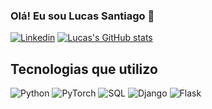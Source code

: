 ### Olá! Eu sou Lucas Santiago 👋

[![Linkedin](https://img.shields.io/badge/LinkedIn-0077B5?style=for-the-badge&logo=linkedin&logoColor=white)](https://www.linkedin.com/in/lucas-santiago-4ab41426a/)
[![Lucas's GitHub stats](https://github-readme-stats.vercel.app/api?username=M6488&show_icons=true&theme=tokyonight)](https://github.com/anuraghazra/github-readme-stats)

## Tecnologias que utilizo

<div style='display: inline-block'>
  <img alt='Python' src='https://img.shields.io/badge/Python-3776AB?style=for-the-badge&logo=python&logoColor=white'/>
  <img alt='PyTorch' src='https://img.shields.io/badge/PyTorch-EE4C2C?style=for-the-badge&logo=pytorch&logoColor=white'/>
  <img alt='SQL' src='https://img.shields.io/badge/SQL-4479A1?style=for-the-badge&logo=sqlite&logoColor=white'/>
  <img alt='Django' src='https://img.shields.io/badge/Django-092E20?style=for-the-badge&logo=django&logoColor=white'/>
  <img alt='Flask' src='https://img.shields.io/badge/Flask-000000?style=for-the-badge&logo=flask&logoColor=white'/>
</div>
